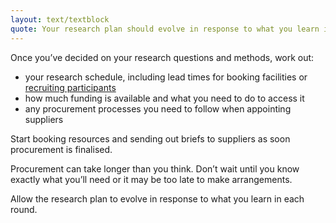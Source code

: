 ```yaml
---
layout: text/textblock
quote: Your research plan should evolve in response to what you learn in each round.
---
```


Once you’ve decided on your research questions and methods, work out:

- your research schedule, including lead times for booking facilities or [recruiting participants](../find-user-research-participants/)
- how much funding is available and what you need to do to access it
- any procurement processes you need to follow when appointing suppliers

Start booking resources and sending out briefs to suppliers as soon procurement is finalised.

Procurement can take longer than you think. Don’t wait until you know exactly what you’ll need or it may be too late to make arrangements.

Allow the research plan to evolve in response to what you learn in each round.

